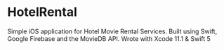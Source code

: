 # HotelRental

Simple iOS application for Hotel Movie Rental Services. Built using Swift, Google Firebase and the MovieDB API. Wrote with Xcode 11.1 & Swift 5 
